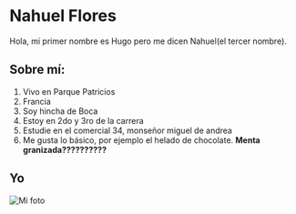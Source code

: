 # Nahuel Flores
Hola, mi primer nombre es Hugo pero me dicen Nahuel(el tercer nombre).
## Sobre mí: 
1. Vivo en Parque Patricios
2. Francia
3. Soy hincha de Boca
4. Estoy en 2do y 3ro de la carrera
5. Estudie en el comercial 34, monseñor miguel de andrea
6. Me gusta lo básico, por ejemplo el helado de chocolate. **Menta granizada??????????**

## Yo
![Mi foto](https://user-images.githubusercontent.com/81503591/229614847-2614e49b-2ef6-4066-ace9-ed279988c915.jpeg)
